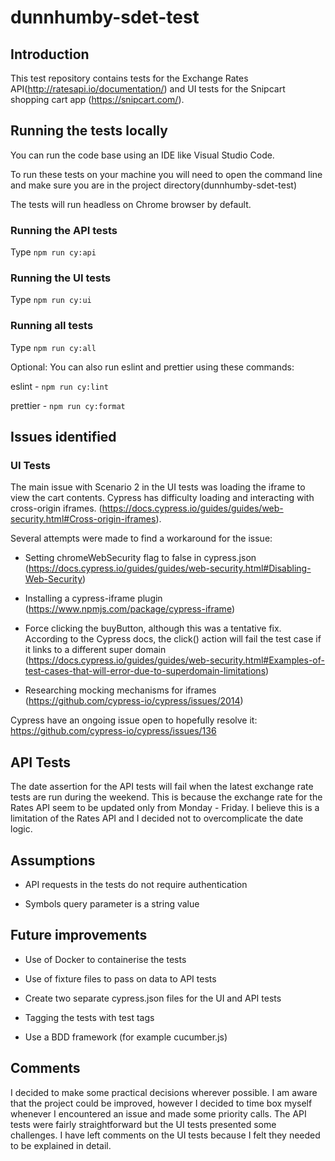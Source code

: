 # dunnhumby-sdet-test

## Introduction
This test repository contains tests for the Exchange Rates API(http://ratesapi.io/documentation/) and UI tests for the Snipcart shopping cart app (https://snipcart.com/). 

## Running the tests locally
You can run the code base using an IDE like Visual Studio Code.

To run these tests on your machine you will need to open the command line and make sure you are in the project directory(dunnhumby-sdet-test)

The tests will run headless on Chrome browser by default.

### Running the API tests

Type ```npm run cy:api```

### Running the UI tests

Type ```npm run cy:ui```

### Running all tests

Type ```npm run cy:all```

Optional:
You can also run eslint and prettier using these commands:

eslint - ```npm run cy:lint```

prettier - ```npm run cy:format```

## Issues identified

### UI Tests
The main issue with Scenario 2 in the UI tests was loading the iframe to view the cart contents. Cypress has difficulty loading and interacting with cross-origin iframes. (https://docs.cypress.io/guides/guides/web-security.html#Cross-origin-iframes). 

Several attempts were made to find a workaround for the issue:

- Setting chromeWebSecurity flag to false in cypress.json (https://docs.cypress.io/guides/guides/web-security.html#Disabling-Web-Security)

- Installing a cypress-iframe plugin (https://www.npmjs.com/package/cypress-iframe)

- Force clicking the buyButton, although this was a tentative fix. According to the Cypress docs, the click() action will fail the test case if it links to a different super domain (https://docs.cypress.io/guides/guides/web-security.html#Examples-of-test-cases-that-will-error-due-to-superdomain-limitations) 

- Researching mocking mechanisms for iframes (https://github.com/cypress-io/cypress/issues/2014)

Cypress have an ongoing issue open to hopefully resolve it: https://github.com/cypress-io/cypress/issues/136

## API Tests

The date assertion for the API tests will fail when the latest exchange rate tests are run during the weekend. This is because the exchange rate for the Rates API seem to be updated only from Monday - Friday. I believe this is a limitation of the Rates API and I decided not to overcomplicate the date logic.

## Assumptions

- API requests in the tests do not require authentication

- Symbols query parameter is a string value

## Future improvements

 - Use of Docker to containerise the tests
 
 - Use of fixture files to pass on data to API tests
 
 - Create two separate cypress.json files for the UI and API tests
 
 - Tagging the tests with test tags
 
 - Use a BDD framework (for example cucumber.js)
 
 ## Comments
 
I decided to make some practical decisions wherever possible. I am aware that the project could be improved, however I decided to time box myself whenever I encountered an issue and made some priority calls. The API tests were fairly straightforward but the UI tests presented some challenges. I have left comments on the UI tests because I felt they needed to be explained in detail.
 
 
 
